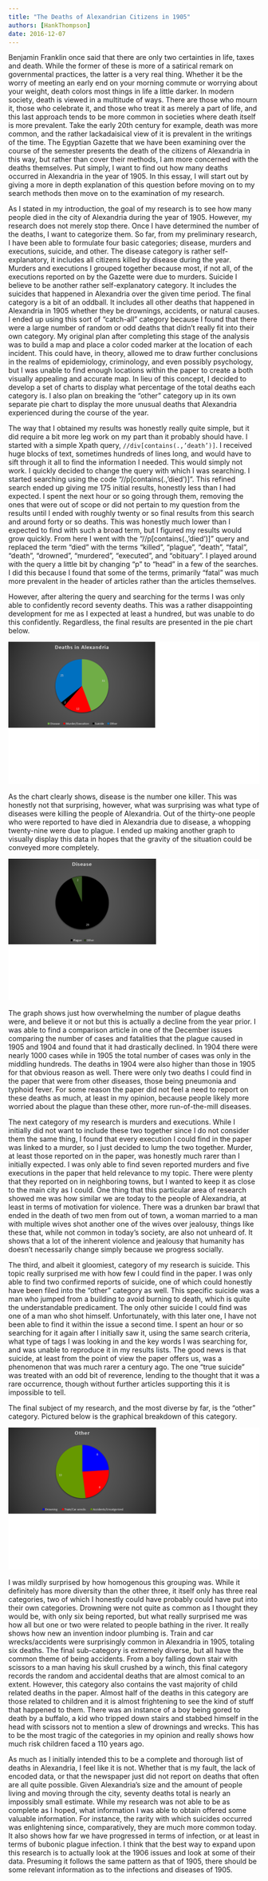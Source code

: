 ```yaml
---
title: "The Deaths of Alexandrian Citizens in 1905"
authors: [HankThompson]
date: 2016-12-07
---
```


Benjamin Franklin once said that there are only two certainties in life, taxes and death. While the former of these is more of a satirical remark on governmental practices, the latter is a very real thing. Whether it be the worry of meeting an early end on your morning commute or worrying about your weight, death colors most things in life a little darker. In modern society, death is viewed in a multitude of ways. There are those who mourn it, those who celebrate it, and those who treat it as merely a part of life, and this last approach tends to be more common in societies where death itself is more prevalent. Take the early 20th century for example, death was more common, and the rather lackadaisical view of it is prevalent in the writings of the time. The Egyptian Gazette that we have been examining over the course of the semester presents the death of the citizens of Alexandria in this way, but rather than cover their methods, I am more concerned with the deaths themselves. Put simply, I want to find out how many deaths occurred in Alexandria in the year of 1905. In this essay, I will start out by giving a more in depth explanation of this question before moving on to my search methods then move on to the examination of my research.

As I stated in my introduction, the goal of my research is to see how many people died in the city of Alexandria during the year of 1905. However, my research does not merely stop there. Once I have determined the number of the deaths, I want to categorize them. So far, from my preliminary research, I have been able to formulate four basic categories; disease, murders and executions, suicide, and other. The disease category is rather self-explanatory, it includes all citizens killed by disease during the year. Murders and executions I grouped together because most, if not all, of the executions reported on by the Gazette were due to murders. Suicide I believe to be another rather self-explanatory category. It includes the suicides that happened in Alexandria over the given time period. The final category is a bit of an oddball. It includes all other deaths that happened in Alexandria in 1905 whether they be drownings, accidents, or natural causes. I ended up using this sort of “catch-all” category because I found that there were a large number of random or odd deaths that didn’t really fit into their own category. My original plan after completing this stage of the analysis was to build a map and place a color coded marker at the location of each incident. This could have, in theory, allowed me to draw further conclusions in the realms of epidemiology, criminology, and even possibly psychology, but I was unable to find enough locations within the paper to create a both visually appealing and accurate map. In lieu of this concept, I decided to develop a set of charts to display what percentage of the total deaths each category is. I also plan on breaking the “other” category up in its own separate pie chart to display the more unusual deaths that Alexandria experienced during the course of the year.

The way that I obtained my results was honestly really quite simple, but it did require a bit more leg work on my part than it probably should have. I started with a simple Xpath query, `//div[contains(.,’death’)]`. I received huge blocks of text, sometimes hundreds of lines long, and would have to sift through it all to find the information I needed. This would simply not work. I quickly decided to change the query with which I was searching. I started searching using the code “//p[contains(.,’died’)]”. This refined search ended up giving me 175 initial results, honestly less than I had expected. I spent the next hour or so going through them, removing the ones that were out of scope or did not pertain to my question from the results until I ended with roughly twenty or so final results from this search and around forty or so deaths. This was honestly much lower than I expected to find with such a broad term, but I figured my results would grow quickly. From here I went with the “//p[contains(.,’died’)]” query and replaced the term “died” with the terms “killed”, “plague”, “death”, “fatal”, “death”, “drowned”, “murdered”, “executed”, and “obituary”. I played around with the query a little bit by changing “p” to “head” in a few of the searches. I did this because I found that some of the terms, primarily “fatal” was much more prevalent in the header of articles rather than the articles themselves.

However, after altering the query and searching for the terms I was only able to confidently record seventy deaths. This was a rather disappointing development for me as I expected at least a hundred, but was unable to do this confidently. Regardless, the final results are presented in the pie chart below.

![Alexandria Breakdown](thompson-alexandria_breakdown.png)

As the chart clearly shows, disease is the number one killer. This was honestly not that surprising, however, what was surprising was what type of diseases were killing the people of Alexandria. Out of the thirty-one people who were reported to have died in Alexandria due to disease, a whopping twenty-nine were due to plague. I ended up making another graph to visually display this data in hopes that the gravity of the situation could be conveyed more completely.

![Disease Breakdown](thompson-disease_breakdown.png)

The graph shows just how overwhelming the number of plague deaths were, and believe it or not but this is actually a decline from the year prior. I was able to find a comparison article in one of the December issues comparing the number of cases and fatalities that the plague caused in 1905 and 1904 and found that it had drastically declined. In 1904 there were nearly 1000 cases while in 1905 the total number of cases was only in the middling hundreds. The deaths in 1904 were also higher than those in 1905 for that obvious reason as well. There were only two deaths I could find in the paper that were from other diseases, those being pneumonia and typhoid fever. For some reason the paper did not feel a need to report on these deaths as much, at least in my opinion, because people likely more worried about the plague than these other, more run-of-the-mill diseases.

The next category of my research is murders and executions. While I initially did not want to include these two together since I do not consider them the same thing, I found that every execution I could find in the paper was linked to a murder, so I just decided to lump the two together. Murder, at least those reported on in the paper, was honestly much rarer than I initially expected. I was only able to find seven reported murders and five executions in the paper that held relevance to my topic. There were plenty that they reported on in neighboring towns, but I wanted to keep it as close to the main city as I could. One thing that this particular area of research showed me was how similar we are today to the people of Alexandria, at least in terms of motivation for violence. There was a drunken bar brawl that ended in the death of two men from out of town, a woman married to a man with multiple wives shot another one of the wives over jealousy, things like these that, while not common in today’s society, are also not unheard of. It shows that a lot of the inherent violence and jealousy that humanity has doesn’t necessarily change simply because we progress socially.

The third, and albeit it gloomiest, category of my research is suicide. This topic really surprised me with how few I could find in the paper. I was only able to find two confirmed reports of suicide, one of which could honestly have been filed into the “other” category as well. This specific suicide was a man who jumped from a building to avoid burning to death, which is quite the understandable predicament. The only other suicide I could find was one of a man who shot himself. Unfortunately, with this later one, I have not been able to find it within the issue a second time. I spent an hour or so searching for it again after I initially saw it, using the same search criteria, what type of tags I was looking in and the key words I was searching for, and was unable to reproduce it in my results lists. The good news is that suicide, at least from the point of view the paper offers us, was a phenomenon that was much rarer a century ago. The one “true suicide” was treated with an odd bit of reverence, lending to the thought that it was a rare occurrence, though without further articles supporting this it is impossible to tell.

The final subject of my research, and the most diverse by far, is the “other” category. Pictured below is the graphical breakdown of this category.

![Other Breakdown](thompson-other_brekdown.png)

I was mildly surprised by how homogenous this grouping was. While it definitely has more diversity than the other three, it itself only has three real categories, two of which I honestly could have probably could have put into their own categories. Drowning were not quite as common as I thought they would be, with only six being reported, but what really surprised me was how all but one or two were related to people bathing in the river. It really shows how new an invention indoor plumbing is. Train and car wrecks/accidents were surprisingly common in Alexandria in 1905, totaling six deaths. The final sub-category is extremely diverse, but all have the common theme of being accidents. From a boy falling down stair with scissors to a man having his skull crushed by a winch, this final category records the random and accidental deaths that are almost comical to an extent. However, this category also contains the vast majority of child related deaths in the paper. Almost half of the deaths in this category are those related to children and it is almost frightening to see the kind of stuff that happened to them. There was an instance of a boy being gored to death by a buffalo, a kid who tripped down stairs and stabbed himself in the head with scissors not to mention a slew of drownings and wrecks. This has to be the most tragic of the categories in my opinion and really shows how much risk children faced a 110 years ago.

As much as I initially intended this to be a complete and thorough list of deaths in Alexandria, I feel like it is not. Whether that is my fault, the lack of encoded data, or that the newspaper just did not report on deaths that often are all quite possible. Given Alexandria’s size and the amount of people living and moving through the city, seventy deaths total is nearly an impossibly small estimate. While my research was not able to be as complete as I hoped, what information I was able to obtain offered some valuable information. For instance, the rarity with which suicides occurred was enlightening since, comparatively, they are much more common today. It also shows how far we have progressed in terms of infection, or at least in terms of bubonic plague infection. I think that the best way to expand upon this research is to actually look at the 1906 issues and look at some of their data. Presuming it follows the same pattern as that of 1905, there should be some relevant information as to the infections and diseases of 1905.
